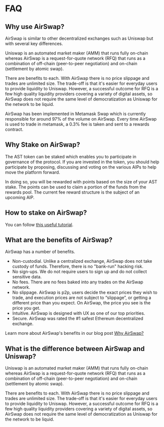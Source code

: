 # FAQ

## Why use AirSwap?

AirSwap is similar to other decentralized exchanges such as Uniswap but with several key differences.

Uniswap is an automated market maker \(AMM\) that runs fully on-chain whereas AirSwap is a request-for-quote network \(RFQ\) that runs as a combination of off-chain \(peer-to-peer negotiation\) and on-chain \(settlement by atomic swap\).

There are benefits to each. With AirSwap there is no price slippage and trades are unlimited size. The trade-off is that it's easier for everyday users to provide liquidity to Uniswap. However, a successful outcome for RFQ is a few high quality liquidity providers covering a variety of digital assets, so AirSwap does not require the same level of democratization as Uniswap for the network to be liquid.

AirSwap has been implemented in Metamask Swap which is currently responsible for around 97% of the volume on AirSwap. Every time AirSwap is used to trade in metamask, a 0.3% fee is taken and sent to a rewards contract.

## Why Stake on AirSwap?

The AST token can be staked which enables you to participate in governance of the protocol. If you are invested in the token, you should help participate by proposing, discussing and voting on the various AIPs to help move the platform forward.

In doing so, you will be rewarded with points based on the size of your AST stake. The points can be used to claim a portion of the funds from the rewards pool. The current fee reward structure is the subject of an upcoming AIP.

## How to stake on AirSwap?

You can follow [this useful tutorial](guides/voters.md).

## What are the benefits of AirSwap?

AirSwap has a number of benefits.

* Non-custodial. Unlike a centralized exchange, AirSwap does not take custody of funds. Therefore, there is no "bank-run" hacking risk.
* No sign-ups. We do not require users to sign up and do not collect sensitive data.
* No fees. There are no fees baked into any trades on the AirSwap network.
* No slippage. AirSwap is p2p, users decide the exact prices they wish to trade, and execution prices are not subject to “slippage”, or getting a different price than you expect. On AirSwap, the price you see is the price you get.
* Intuitive. AirSwap is designed with UX as one of our top priorities.
* Secure. AirSwap was rated the \#1 safest Ethereum decentralized exchange.

Learn more about AirSwap's benefits in our blog post [Why AirSwap?](https://medium.com/fluidity/why-airswap-62ff8b4ee81d)

## What is the difference between AirSwap and Uniswap?

Uniswap is an automated market maker \(AMM\) that runs fully on-chain whereas AirSwap is a request-for-quote network \(RFQ\) that runs as a combination of off-chain \(peer-to-peer negotiation\) and on-chain \(settlement by atomic swap\).

There are benefits to each. With AirSwap there is no price slippage and trades are unlimited size. The trade-off is that it's easier for everyday users to provide liquidity to Uniswap. However, a successful outcome for RFQ is a few high quality liquidity providers covering a variety of digital assets, so AirSwap does not require the same level of democratization as Uniswap for the network to be liquid.

